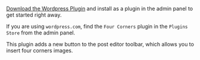 [Download the Wordpress Plugin](https://github.com/digitalinteraction/fourcorners-wordpress/releases/download/1.3/wp-authograph.zip) and install as a plugin in the admin panel to get started right away.

If you are using `wordpress.com`, find the `Four Corners` plugin in the `Plugins Store` from the admin panel.

This plugin adds a new button to the post editor toolbar, which allows you to insert four corners images.
